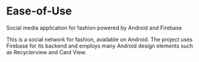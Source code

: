 # Ease-of-Use
Social media application for fashion powered by Android and Firebase

This is a social network for fashion, available on Android. The project uses Firebase for its backend and employs many Android design elements such as Recyclerview and Card View.
